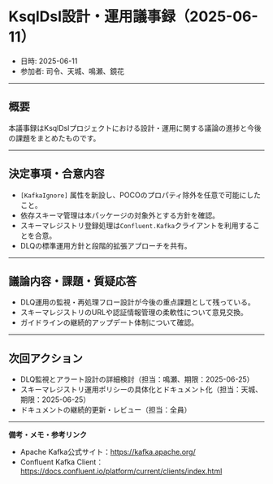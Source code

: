 # KsqlDsl設計・運用議事録（2025-06-11）

- 日時: 2025-06-11  
- 参加者: 司令、天城、鳴瀬、鏡花

---

## 概要

本議事録はKsqlDslプロジェクトにおける設計・運用に関する議論の進捗と今後の課題をまとめたものです。  

---

## 決定事項・合意内容

- `[KafkaIgnore]` 属性を新設し、POCOのプロパティ除外を任意で可能にしたこと。  
- 依存スキーマ管理は本パッケージの対象外とする方針を確認。  
- スキーマレジストリ登録処理は`Confluent.Kafka`クライアントを利用することを合意。  
- DLQの標準運用方針と段階的拡張アプローチを共有。  

---

## 議論内容・課題・質疑応答

- DLQ運用の監視・再処理フロー設計が今後の重点課題として残っている。  
- スキーマレジストリのURLや認証情報管理の柔軟性について意見交換。  
- ガイドラインの継続的アップデート体制について確認。  

---

## 次回アクション

- DLQ監視とアラート設計の詳細検討（担当：鳴瀬、期限：2025-06-25）  
- スキーマレジストリ運用ポリシーの具体化とドキュメント化（担当：天城、期限：2025-06-25）  
- ドキュメントの継続的更新・レビュー（担当：全員）  

---

**備考・メモ・参考リンク**

- Apache Kafka公式サイト：https://kafka.apache.org/  
- Confluent Kafka Client：https://docs.confluent.io/platform/current/clients/index.html  

